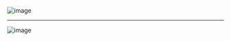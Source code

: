 ![image](https://github.com/user-attachments/assets/741d7050-0e60-43bc-893b-1429bbea1deb)



---
![image](https://github.com/user-attachments/assets/291faf50-2b2c-495e-87ba-4c7ff3daa126)
